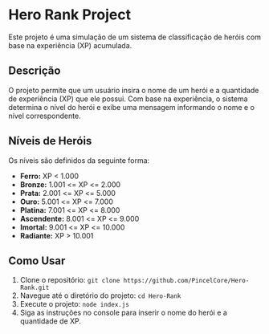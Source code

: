 # Hero Rank Project

Este projeto é uma simulação de um sistema de classificação de heróis com base na experiência (XP) acumulada.

## Descrição

O projeto permite que um usuário insira o nome de um herói e a quantidade de experiência (XP) que ele possui. Com base na experiência, o sistema determina o nível do herói e exibe uma mensagem informando o nome e o nível correspondente.

## Níveis de Heróis

Os níveis são definidos da seguinte forma:

- **Ferro:** XP < 1.000
- **Bronze:** 1.001 <= XP <= 2.000
- **Prata:** 2.001 <= XP <= 5.000
- **Ouro:** 5.001 <= XP <= 7.000
- **Platina:** 7.001 <= XP <= 8.000
- **Ascendente:** 8.001 <= XP <= 9.000
- **Imortal:** 9.001 <= XP <= 10.000
- **Radiante:** XP > 10.001

## Como Usar

1. Clone o repositório: `git clone https://github.com/PincelCore/Hero-Rank.git`
2. Navegue até o diretório do projeto: `cd Hero-Rank`
3. Execute o projeto: `node index.js`
4. Siga as instruções no console para inserir o nome do herói e a quantidade de XP.
